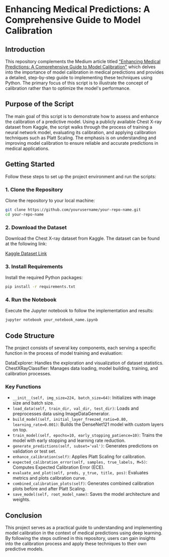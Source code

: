 # Enhancing Medical Predictions: A Comprehensive Guide to Model Calibration

## Introduction

This repository complements the Medium article titled ["Enhancing Medical Predictions: A Comprehensive Guide to Model Calibration"](https://medium.com/@cartelgouabou/enhancing-medical-predictions-a-comprehensive-guide-to-model-calibration-3ea741be88d7) which delves into the importance of model calibration in medical predictions and provides a detailed, step-by-step guide to implementing these techniques using Python. The primary focus of this script is to illustrate the concept of calibration rather than to optimize the model's performance.

## Purpose of the Script

The main goal of this script is to demonstrate how to assess and enhance the calibration of a predictive model. Using a publicly available Chest X-ray dataset from Kaggle, the script walks through the process of training a neural network model, evaluating its calibration, and applying calibration techniques such as Platt Scaling. The emphasis is on understanding and improving model calibration to ensure reliable and accurate predictions in medical applications.

## Getting Started

Follow these steps to set up the project environment and run the scripts:

### 1. Clone the Repository

Clone the repository to your local machine:

```bash
git clone https://github.com/yourusername/your-repo-name.git
cd your-repo-name
```

### 2. Download the Dataset
Download the Chest X-ray dataset from Kaggle. The dataset can be found at the following link:

[Kaggle Dataset Link](https://www.kaggle.com/datasets/paultimothymooney/chest-xray-pneumonia)

### 3. Install Requirements
Install the required Python packages:
```bash
pip install -r requirements.txt
```
### 4. Run the Notebook
Execute the Jupyter notebook to follow the implementation and results:
```bash
jupyter notebook your_notebook_name.ipynb
```

## Code Structure
The project consists of several key components, each serving a specific function in the process of model training and evaluation:

DataExplorer: Handles the exploration and visualization of dataset statistics.
ChestXRayClassifier: Manages data loading, model building, training, and calibration processes.
### Key Functions

- `__init__(self, img_size=224, batch_size=64)`: Initializes with image size and batch size.
- `load_data(self, train_dir, val_dir, test_dir)`: Loads and preprocesses data using ImageDataGenerator.
- `build_model(self, initial_layer_freezed_ratio=0.80, learning_rate=0.001)`: Builds the DenseNet121 model with custom layers on top.
- `train_model(self, epochs=10, early_stopping_patience=10)`: Trains the model with early stopping and learning rate reduction.
- `generate_predictions(self, subset='val')`: Generates predictions on validation or test set.
- `enhance_calibration(self)`: Applies Platt Scaling for calibration.
- `expected_calibration_error(self, samples, true_labels, M=5)`: Computes Expected Calibration Error (ECE).
- `evaluate_and_plot(self, preds, y_true, title, pos)`: Evaluates metrics and plots calibration curve.
- `combined_calibration_plots(self)`: Generates combined calibration plots before and after Platt Scaling.
- `save_model(self, root_model_name)`: Saves the model architecture and weights.

## Conclusion
This project serves as a practical guide to understanding and implementing model calibration in the context of medical predictions using deep learning. By following the steps outlined in this repository, users can gain insights into the calibration process and apply these techniques to their own predictive models.
